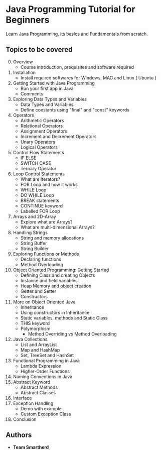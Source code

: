 # Java Programming Tutorial for Beginners 
Learn Java Programming, its basics and Fundamentals from scratch.

## Topics to be covered
0. Overview
    - Course introduction, prequisites and software required
1. Installation
    - Install required softwares for Windows, MAC and Linux ( Ubuntu )
2. Getting Started with Java Programming
    - Run your first app in Java
    - Comments
3. Exploring Data Types and Variables 
    - Data Types and Variables
    - Define constants using "final" and "const" keywords
4. Operators 
    - Arithmetic Operators
    - Relational Operators
    - Assignment Operators
    - Increment and Decrement Operators
    - Unary Operators
    - Logical Operators
5. Control Flow Statements 
    - IF ELSE 
    - SWITCH CASE 
    - Ternary Operator 
6. Loop Control Statements 
    - What are Iterators?
    - FOR Loop and how it works
    - WHILE Loop
    - DO WHILE Loop 
    - BREAK statements 
    - CONTINUE keyword 
    - Labelled FOR Loop 
7. Arrays and 2D-Array
    - Explore what are Arrays?
    - What are multi-dimensional Arrays?
8. Handling Strings
    - String and memory allocations 
    - String Buffer 
    - String Builder 
9. Exploring Functions or Methods 
    - Declaring functions  
    - Method Overloading 
10. Object Oriented Programming: Getting Started 
    - Defining Class and creating Objects
    - Instance and field variables 
    - Heap Memory and object creation 
    - Getter and Setter 
    - Constructors
11. More on Object Oriented Java  
    - Inheritance
    - Using constructors in Inheritance
    - Static variables, methods and Static Class 
    - THIS keyword 
    - Polymorphism 
      - Method Overriding vs Method Overloading 
12. Java Collections 
    - List and ArrayList
    - Map and HashMap
    - Set, TreeSet and HashSet 
13. Functional Programming in Java 
    - Lambda Expression
    - Higher-Order Functions
14. Naming Conventions in Java 
15. Abstract Keyword
    - Abstract Methods 
    - Abstract Classes 
16. Interface 
17. Exception Handling
    - Demo with example
    - Custom Exception Class 
18. Conclusion 

## Authors

* **Team Smartherd** 
